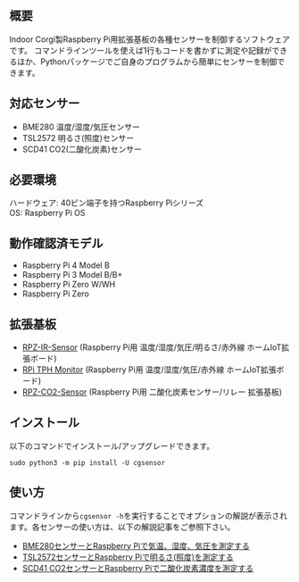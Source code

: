 ## 概要
Indoor Corgi製Raspberry Pi用拡張基板の各種センサーを制御するソフトウェアです。
コマンドラインツールを使えば1行もコードを書かずに測定や記録ができるほか、Pythonパッケージでご自身のプログラムから簡単にセンサーを制御できます。

## 対応センサー
- BME280 温度/湿度/気圧センサー
- TSL2572 明るさ(照度)センサー
- SCD41 CO2(二酸化炭素)センサー

## 必要環境
ハードウェア: 40ピン端子を持つRaspberry Piシリーズ \
OS: Raspberry Pi OS

## 動作確認済モデル
- Raspberry Pi 4 Model B
- Raspberry Pi 3 Model B/B+
- Raspberry Pi Zero W/WH
- Raspberry Pi Zero

## 拡張基板
- [RPZ-IR-Sensor](https://www.indoorcorgielec.com/products/rpz-ir-sensor/) (Raspberry Pi用 温度/湿度/気圧/明るさ/赤外線 ホームIoT拡張ボード)
- [RPi TPH Monitor](https://www.indoorcorgielec.com/products/rpi-tph-monitor-rev2/) (Raspberry Pi用 温度/湿度/気圧/赤外線 ホームIoT拡張ボード)
- [RPZ-CO2-Sensor](https://www.indoorcorgielec.com/products/rpz-co2-sensor/) (Raspberry Pi用 二酸化炭素センサー/リレー 拡張基板)

## インストール
以下のコマンドでインストール/アップグレードできます。

`sudo python3 -m pip install -U cgsensor`

## 使い方
コマンドラインから`cgsensor -h`を実行することでオプションの解説が表示されます。各センサーの使い方は、以下の解説記事をご参照下さい。

- [BME280センサーとRaspberry Piで気温、湿度、気圧を測定する](https://www.indoorcorgielec.com/resources/raspberry-pi/cgsensor-bme280/)
- [TSL2572センサーとRaspberry Piで明るさ(照度)を測定する](https://www.indoorcorgielec.com/resources/raspberry-pi/cgsensor-tsl2572/)
- [SCD41 CO2センサーとRaspberry Piで二酸化炭素濃度を測定する](https://www.indoorcorgielec.com/resources/raspberry-pi/cgsensor-scd41/)